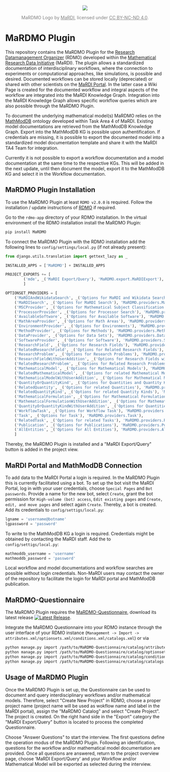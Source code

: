 <div align='center' style="margin-top: 50px; font-size: 14px; color: grey;">
  <img src="https://github.com/user-attachments/assets/98c92c58-9d31-41ca-a3ca-189bbfb92101" />
  <p>MaRDMO Logo by <a href="https://www.mardi4nfdi.de/about/mission" target="_blank" style="color: grey;">MaRDI</a>, licensed under <a href="https://creativecommons.org/licenses/by-nc-nd/4.0/" target="_blank" style="color: grey;">CC BY-NC-ND 4.0</a>.</p>
</div>


# MaRDMO Plugin

This repository contains the MaRDMO Plugin for the [Research Datamanagement Organizer](https://rdmorganiser.github.io/) (RDMO) developed within the [Mathematical Research Data Initiative](https://www.mardi4nfdi.de/about/mission) (MaRDI). The plugin allows a standardized documentation of interdisciplinary workflows, where the connection to experiments or computational approaches, like simulations, is possible and desired. Documented workflows can be stored locally (depreciated) or shared with other scientists on the [MaRDI Portal](https://portal.mardi4nfdi.de/wiki/Portal). In the latter case a Wiki Page is created for the documented workflow and integral aspects of the workflow are integrated into the MaRDI Knowledge Graph. Integration into the MaRDI Knowledge Graph allows specific workflow queries which are also possible through the MaRDMO Plugin.

To document the underlying mathematical model(s) MaRDMO relies on the [MathModDB](https://portal.mardi4nfdi.de/wiki/MathModDB) ontology developed within Task Area 4 of MaRDI. Existing model documentations are retrieved from the MathModDB Knowledge Graph. Export into the MathModDB KG is possible upon authentification. If credentials are missing, it is possible to export the documented model into a standardized model documentation template and share it with the MaRDI TA4 Team for integration.

Currently it is not possible to export a workflow documentation and a model documentation at the same time to the respective KGs. This will be added in the next update, until then document the model, export it to the MathModDB KG and select it in the Workflow documentation.    
  
## MaRDMO Plugin Installation

To use the MaRDMO Plugin at least `RDMO v2.0.0` is required. Follow the installation / update instructions of [RDMO](https://rdmo.readthedocs.io/en/latest/installation) if required. 

Go to the `rdmo-app` directory of your RDMO installation. In the virtual environment of the RDMO installation install the MaRDMO Plugin:

```bash
pip install MaRDMO
```

To connect the MaRDMO Plugin with the RDMO installation add the following lines to `config/settings/local.py` (if not already present):

```python
from django.utils.translation import gettext_lazy as _ 
``` 

```python
INSTALLED_APPS = ['MaRDMO'] + INSTALLED_APPS

PROJECT_EXPORTS += [
        ('mde', _('MaRDI Export/Query'), 'MaRDMO.export.MaRDIExport'),
        ]

OPTIONSET_PROVIDERS = [
    ('MaRDIAndWikidataSearch', _('Options for MaRDI and Wikidata Search'), 'MaRDMO.providers.MaRDIAndWikidataSearch'),
    ('MaRDISearch', _('Options for MaRDI Search'), 'MaRDMO.providers.MaRDISearch'),
    ('MSCProvider', _('Options for Mathematical Subject Classification Search'), 'MaRDMO.providers.MSCProvider'),
    ('ProcessorProvider', _('Options for Processor Search'), 'MaRDMO.providers.ProcessorProvider'),
    ('AvailableSoftware', _('Options for Available Software'), 'MaRDMO.providers.AvailableSoftware'),
    ('MathAreaProvider', _('Options for Math Areas'), 'MaRDMO.providers.MathAreaProvider'),
    ('EnvironmentProvider', _('Options for Environments'), 'MaRDMO.providers.EnvironmentProvider'),
    ('MethodProvider', _('Options for Methods'), 'MaRDMO.providers.MethodProvider'),
    ('DataProvider', _('Options for Data Sets'), 'MaRDMO.providers.DataProvider'),
    ('SoftwareProvider', _('Options for Software'), 'MaRDMO.providers.SoftwareProvider'),
    ('ResearchField', _('Options for Research Fields'), 'MaRDMO.providers.ResearchField'),
    ('RelatedResearchField', _('Options for Related Research Fields'), 'MaRDMO.providers.RelatedResearchField'),
    ('ResearchProblem', _('Options for Research Problems'), 'MaRDMO.providers.ResearchProblem'),
    ('ResearchFieldWithUserAddition', _('Options for Research Fields with User Additions'), 'MaRDMO.providers.ResearchFieldWithUserAddition'),
    ('RelatedResearchProblem', _('Options for Related Research Problems'), 'MaRDMO.providers.RelatedResearchProblem'),
    ('MathematicalModel', _('Options for Mathematical Models'), 'MaRDMO.providers.MathematicalModel'),
    ('RelatedMathematicalModel', _('Options for related Mathematical Model'), 'MaRDMO.providers.RelatedMathematicalModel'),
    ('MathematicalModelWithUserAddition', _('Options for Mathematical Models with User Additions'), 'MaRDMO.providers.MathematicalModelWithUserAddition'),
    ('QuantityOrQuantityKind', _('Options for Quantities and Quantity Kinds'), 'MaRDMO.providers.QuantityOrQuantityKind'),
    ('RelatedQuantity', _('Options for related Quantities'), 'MaRDMO.providers.RelatedQuantity'),
    ('RelatedQuantityKind', _('Options for related Quantity Kinds'), 'MaRDMO.providers.RelatedQuantityKind'),
    ('MathematicalFormulation', _('Options for Mathematical Formulation'), 'MaRDMO.providers.MathematicalFormulation'),
    ('MathematicalFormulationWithUserAddition', _('Options for Mathematical Formulations with User Additions '), 'MaRDMO.providers.MathematicalFormulationWithUserAddition'),
    ('QuantityOrQuantityKindWithUserAddition', _('Options for Quantities and Quantity Kinds with User Additions'), 'MaRDMO.providers.QuantityOrQuantityKindWithUserAddition'),
    ('WorkflowTask', _('Options for Workflow Task'), 'MaRDMO.providers.WorkflowTask'),
    ('Task', _('Options for Task'), 'MaRDMO.providers.Task'),
    ('RelatedTask', _('Options for related Tasks'), 'MaRDMO.providers.RelatedTask'),
    ('Publication', _('Options for Publications'), 'MaRDMO.providers.Publication'),
    ('AllEntities', _('Options for All Entities'), 'MaRDMO.providers.AllEntities')
    ]
```

Thereby, the MaRDMO Plugin is installed and a "MaRDI Export/Query" button is added in the project view.

## MaRDI Portal and MathModDB Connection

To add data to the MaRDI Portal a login is required. In the MaRDMO Plugin this is currently facilitated using a bot. To set up the bot visit the MaRDI Portal, log in with your user credentials, choose `Special Pages` and `Bot passwords`. Provide a name for the new bot, select `Create`, grant the bot permission for `High-volume (bot) access`, `Edit existing pages` and `Create, edit, and move pages` and select again `Create`. Thereby, a bot is created. Add its credentials to `config/settigs/local.py`:

```python
lgname = 'username@botname'
lgpassword = 'password'
```

To write to the MathModDB KG a login is required. Credentials might be obtained by contacting the MaRDI staff. Add the to `config/settigs/local.py`:

```python
mathmoddb_username = 'username'
mathmoddb_password = 'password'
``` 

Local workflow and model documentations and workflow searches are possible without login credentials. Non-MaRDI users may contact the owner of the repository to facilitate the login for MaRDI portal and MathModDB publication.

## MaRDMO-Questionnaire        

The MaRDMO Plugin requires the [MaRDMO-Questionnaire](https://github.com/MarcoReidelbach/MaRDMO-Questionnaire), download its latest release [![Latest Release](https://img.shields.io/github/v/release/MarcoReidelbach/MaRDMO-Questionnaire)](https://github.com/MarcoReidelbach/MaRDMO-Questionnaire/releases/latest).

Integrate the MaRDMO Questionnaire into your RDMO instance through the user interface of your RDMO instance (`Management -> Import -> attributes.xml/optionsets.xml/conditions.xml/catalogs.xml`) or via 

```bash
python manage.py import /path/to/MaRDMO-Questionnaire/catalog/attributes.xml
python manage.py import /path/to/MaRDMO-Questionnaire/catalog/optionsets.xml
python manage.py import /path/to/MaRDMO-Questionnaire/catalog/conditions.xml
python manage.py import /path/to/MaRDMO-Questionnaire/catalog/catalogs.xml
```

## Usage of MaRDMO Plugin

Once the MaRDMO Plugin is set up, the Questionnaire can be used to document and query interdisciplinary workflows and/or mathematical models. Therefore, select "Create New Project" in RDMO, choose a proper project name (project name will be used as wokflow name and label in the MaRDI portal), assign the "MaRDMO Catalog" and select "Create Project". The project is created. On the right hand side in the "Export" category the "MaRDI Export/Query" button is located to process the completed Questionnaire.     

Choose "Answer Questions" to start the interview. The first questions define the operation modus of the MaRDMO Plugin. Following an identification, questions for the workflow and/or mathematical model documentation are provided. Once all questions are answered, return to the project overview page, choose 'MaRDI Export/Query' and your Workflow and/or Mathematical Model will be exported as selected during the interview.  

